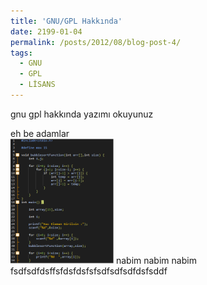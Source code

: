 ```yaml
---
title: 'GNU/GPL Hakkında'
date: 2199-01-04
permalink: /posts/2012/08/blog-post-4/
tags:
  - GNU
  - GPL
  - LİSANS
---
```

gnu gpl hakkında yazımı okuyunuz


eh be adamlar
<br/><img src="/images/bubblegirdi.jpg" width="165" height="200">
nabim nabim nabim fsdfsdfdsffsfdsfdsfsfsdfsdfsdfdsfsddf



